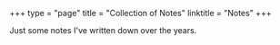 +++
type = "page"
title = "Collection of Notes"
linktitle = "Notes"
+++

Just some notes I've written down over the years.
